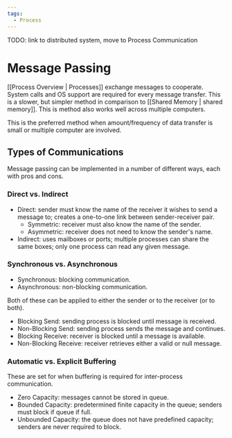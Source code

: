 ```yaml
---
tags:
  - Process
---
```

TODO: link to distributed system, move to Process Communication
# Message Passing
[[Process Overview | Processes]] exchange messages to cooperate. System calls and OS support are required for every message transfer. This is a slower, but simpler method in comparison to [[Shared Memory | shared memory]]. This is method also works well across multiple computers.

This is the preferred method when amount/frequency of data transfer is small or multiple computer are involved. 

## Types of Communications
Message passing can be implemented in a number of different ways, each with pros and cons.
### Direct vs. Indirect
- Direct: sender must know the name of the receiver it wishes to send a message to; creates a one-to-one link between sender-receiver pair.
    - Symmetric: receiver must also know the name of the sender.
    - Asymmetric: receiver does not need to know the sender's name.
- Indirect: uses mailboxes or ports; multiple processes can share the same boxes; only one process can read any given message.
### Synchronous vs. Asynchronous
- Synchronous: blocking communication.
- Asynchronous: non-blocking communication.

Both of these can be applied to either the sender or to the receiver (or to both). 
- Blocking Send: sending process is blocked until message is received.
- Non-Blocking Send: sending process sends the message and continues.
- Blocking Receive: receiver is blocked until a message is available.
- Non-Blocking Receive: receiver retrieves either a valid or null message.
### Automatic vs. Explicit Buffering
These are set for when buffering is required for inter-process communication. 
- Zero Capacity: messages cannot be stored in queue.
- Bounded Capacity: predetermined finite capacity in the queue; senders must block if queue if full.
- Unbounded Capacity: the queue does not have predefined capacity; senders are never required to block.